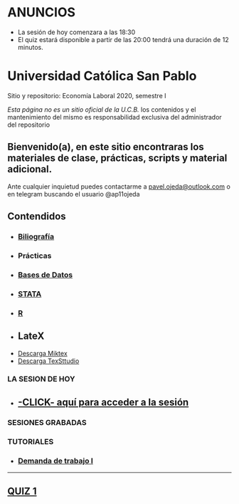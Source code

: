
# **ANUNCIOS**
- La sesión de hoy comenzara a las 18:30
- El quiz estará disponible a partir de las 20:00 tendrá una duración de 12 minutos.



# Universidad Católica San Pablo 
Sitio y repositorio: Economía Laboral 2020, semestre I

 *Esta página no es un sitio oficial de la U.C.B.* los contenidos y el mantenimiento del mismo es responsabilidad exclusiva del administrador del repositorio


## Bienvenido(a), en este sitio encontraras los materiales de clase, prácticas, scripts y material adicional. 

Ante cualquier inquietud puedes contactarme a pavel.ojeda@outlook.com o en telegram buscando el usuario @ap11ojeda



## **Contendidos**

- ### [Biliografía](https://mega.nz/#F!RQ9jFTIa!mXbcX4jKF9QUQtXOnCtvdw)
- ### Prácticas
- ### [Bases de Datos](https://mega.nz/#F!NJNGjACS!vCoz8oTp6lMwqFhWpwrxFA)
- ### [STATA](https://mega.nz/#F!NJNGjACS!vCoz8oTp6lMwqFhWpwrxFA)
- ### [R](https://mega.nz/#F!oEVkGQDA!Jr1Vyw2AzuqvogVXt0RAWA)
- ## LateX
- [Descarga Miktex](https://miktex.org/download)
- [Descarga TexSttudio](https://www.texstudio.org/)


### LA SESION DE HOY
- ## [-CLICK- aquí para acceder a la sesión](https://us04web.zoom.us/j/664386813?pwd=VjR0bktEVVFnOXRiR1dsRlBkUVAxZz09)

### SESIONES GRABADAS

### TUTORIALES
  - ### [**Demanda de trabajo I**](https://www.youtube.com/watch?v=R2S-TQo1wSM)
-------------------------------------------------------------------------------------------------------------------------------------

## [QUIZ 1](https://www.classmarker.com/online-test/start/?quiz=97a5e88fa659520c)

